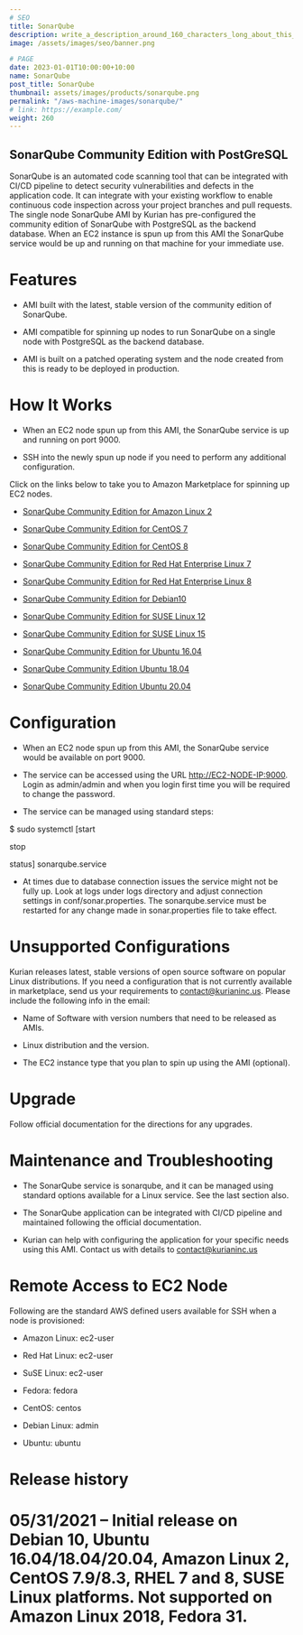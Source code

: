 ```yaml
---
# SEO
title: SonarQube
description: write_a_description_around_160_characters_long_about_this_PRODUCT_POST
image: /assets/images/seo/banner.png

# PAGE
date: 2023-01-01T10:00:00+10:00
name: SonarQube
post_title: SonarQube
thumbnail: assets/images/products/sonarqube.png
permalink: "/aws-machine-images/sonarqube/"
# link: https://example.com/
weight: 260
---
```


SonarQube Community Edition with PostGreSQL
-------------------------------------------

SonarQube is an automated code scanning tool that can be integrated with CI/CD pipeline to detect security vulnerabilities and defects in the application code. It can integrate with your existing workflow to enable continuous code inspection across your project branches and pull requests. The single node SonarQube AMI by Kurian has pre-configured the community edition of SonarQube with PostgreSQL as the backend database. When an EC2 instance is spun up from this AMI the SonarQube service would be up and running on that machine for your immediate use.

Features
========

*   AMI built with the latest, stable version of the community edition of SonarQube.
    
*   AMI compatible for spinning up nodes to run SonarQube on a single node with PostgreSQL as the backend database.
    
*   AMI is built on a patched operating system and the node created from this is ready to be deployed in production.
    

How It Works
============

*   When an EC2 node spun up from this AMI, the SonarQube service is up and running on port 9000.
    
*   SSH into the newly spun up node if you need to perform any additional configuration.
    

Click on the links below to take you to Amazon Marketplace for spinning up EC2 nodes.

*   [SonarQube Community Edition for Amazon Linux 2](https://aws.amazon.com/marketplace/pp/prodview-l6e45ptuzcjei?sr=0-1&ref_=beagle&applicationId=AWSMPContessa)
    
*   [SonarQube Community Edition for CentOS 7](https://aws.amazon.com/marketplace/pp/prodview-aenyo5lbjsh4k?sr=0-3&ref_=beagle&applicationId=AWSMPContessa)
*   [SonarQube Community Edition for CentOS 8](https://aws.amazon.com/marketplace/pp/prodview-z5wxgxtne7yv6?sr=0-5&ref_=beagle&applicationId=AWSMPContessa)
*   [SonarQube Community Edition for Red Hat Enterprise Linux 7](https://aws.amazon.com/marketplace/pp/prodview-3mwztpebixuuw?sr=0-11&ref_=beagle&applicationId=AWSMPContessa)
*   [SonarQube Community Edition for Red Hat Enterprise Linux 8](https://aws.amazon.com/marketplace/pp/prodview-hnz4sk6jxi5r4?sr=0-10&ref_=beagle&applicationId=AWSMPContessa)
*   [SonarQube Community Edition for Debian10](https://aws.amazon.com/marketplace/pp/prodview-pe5hspmcutyj6?sr=0-8&ref_=beagle&applicationId=AWSMPContessa)
*   [SonarQube Community Edition for SUSE Linux 12](https://aws.amazon.com/marketplace/pp/prodview-wwcwqrqhkpa3g?sr=0-7&ref_=beagle&applicationId=AWSMPContessa)
*   [SonarQube Community Edition for SUSE Linux 15](https://aws.amazon.com/marketplace/pp/prodview-2zkwc6hlcj5gi?sr=0-6&ref_=beagle&applicationId=AWSMPContessa)
*   [SonarQube Community Edition for Ubuntu 16.04](https://aws.amazon.com/marketplace/pp/prodview-hkxpuuosplvdu?sr=0-4&ref_=beagle&applicationId=AWSMPContessa)
*   [SonarQube Community Edition Ubuntu 18.04](https://aws.amazon.com/marketplace/pp/prodview-rgm4f47nc5eg4?sr=0-1&ref_=beagle&applicationId=AWSMPContessa)
*   [SonarQube Community Edition Ubuntu 20.04](https://aws.amazon.com/marketplace/pp/prodview-casbcdpod2zaa?sr=0-2&ref_=beagle&applicationId=AWSMPContessa)

Configuration
=============

*   When an EC2 node spun up from this AMI, the SonarQube service would be available on port 9000.
    
*   The service can be accessed using the URL [http://EC2-NODE-IP:9000](http://ec2-node-ip:9000/). Login as admin/admin and when you login first time you will be required to change the password.
    
*   The service can be managed using standard steps:
    

$ sudo systemctl \[start

stop

status\] sonarqube.service 

*   At times due to database connection issues the service might not be fully up. Look at logs under logs directory and adjust connection settings in conf/sonar.properties. The sonarqube.service must be restarted for any change made in sonar.properties file to take effect.

Unsupported Configurations
==========================

Kurian releases latest, stable versions of open source software on popular Linux distributions. If you need a configuration that is not currently available in marketplace, send us your requirements to contact@kurianinc.us. Please include the following info in the email:

*   Name of Software with version numbers that need to be released as AMIs.
    
*   Linux distribution and the version.
    
*   The EC2 instance type that you plan to spin up using the AMI (optional).
    

Upgrade
=======

Follow official documentation for the directions for any upgrades.

Maintenance and Troubleshooting
===============================

*   The SonarQube service is sonarqube, and it can be managed using standard options available for a Linux service. See the last section also.
    
*   The SonarQube application can be integrated with CI/CD pipeline and maintained following the official documentation.
    
*   Kurian can help with configuring the application for your specific needs using this AMI. Contact us with details to contact@kurianinc.us
    

Remote Access to EC2 Node
=========================

Following are the standard AWS defined users available for SSH when a node is provisioned:

*   Amazon Linux: ec2-user
    
*   Red Hat Linux: ec2-user
    
*   SuSE Linux: ec2-user
    
*   Fedora: fedora
    
*   CentOS: centos
    
*   Debian Linux: admin
    
*   Ubuntu: ubuntu
    

Release history
===============

05/31/2021 – Initial release on Debian 10, Ubuntu 16.04/18.04/20.04, Amazon Linux 2, CentOS 7.9/8.3, RHEL 7 and 8, SUSE Linux platforms. Not supported on Amazon Linux 2018, Fedora 31.
=======================================================================================================================================================================================
